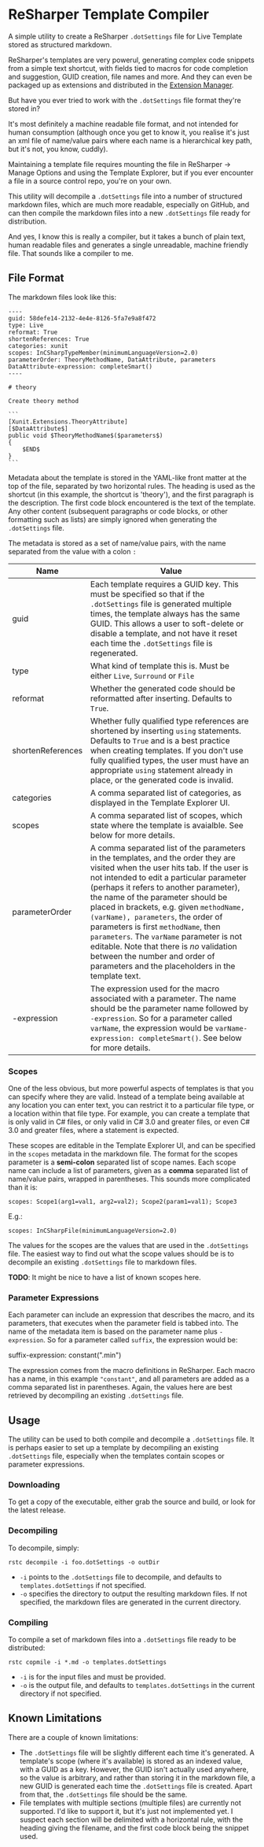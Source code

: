 # ReSharper Template Compiler

A simple utility to create a ReSharper `.dotSettings` file for Live Template stored as structured markdown.

ReSharper's templates are very powerul, generating complex code snippets from a simple text shortcut, with fields tied to macros for code completion and suggestion, GUID creation, file names and more. And they can even be packaged up as extensions and distributed in the [Extension Manager](http://resharper-plugins.jetbrains.com/packages?q=Tags%3A%22templates%22).

But have you ever tried to work with the `.dotSettings` file format they're stored in?

It's most definitely a machine readable file format, and not intended for human consumption (although once you get to know it, you realise it's just an xml file of name/value pairs where each name is a hierarchical key path, but it's not, you know, cuddly).

Maintaining a template file requires mounting the file in ReSharper -> Manage Options and using the Template Explorer, but if you ever encounter a file in a source control repo, you're on your own.

This utility will decompile a `.dotSettings` file into a number of structured markdown files, which are much more readable, especially on GitHub, and can then compile the markdown files into a new `.dotSettings` file ready for distribution.

And yes, I know this is really a compiler, but it takes a bunch of plain text, human readable files and generates a single unreadable, machine friendly file. That sounds like a compiler to me.

## File Format

The markdown files look like this:

    ----
    guid: 58defe14-2132-4e4e-8126-5fa7e9a8f472
    type: Live
    reformat: True
    shortenReferences: True
    categories: xunit
    scopes: InCSharpTypeMember(minimumLanguageVersion=2.0)
    parameterOrder: TheoryMethodName, DataAttribute, parameters
    DataAttribute-expression: completeSmart()
    ----

    # theory

    Create theory method

    ```
    [Xunit.Extensions.TheoryAttribute]
    [$DataAttribute$]
    public void $TheoryMethodName$($parameters$)
    {
        $END$
    }
    ```

Metadata about the template is stored in the YAML-like front matter at the top of the file, separated by two horizontal rules. The heading is used as the shortcut (in this example, the shortcut is 'theory'), and the first paragraph is the description. The first code block encountered is the text of the template. Any other content (subsequent paragraphs or code blocks, or other formatting such as lists) are simply ignored when generating the `.dotSettings` file.

The metadata is stored as a set of name/value pairs, with the name separated from the value with a colon `:`

Name              | Value
------------------|------
guid              | Each template requires a GUID key. This must be specified so that if the `.dotSettings` file is generated multiple times, the template always has the same GUID. This allows a user to soft-delete or disable a template, and not have it reset each time the `.dotSettings` file is regenerated.
type              | What kind of template this is. Must be either `Live`, `Surround` or `File`
reformat          | Whether the generated code should be reformatted after inserting. Defaults to `True`.
shortenReferences | Whether fully qualified type references are shortened by inserting `using` statements. Defaults to `True` and is a best practice when creating templates. If you don't use fully qualified types, the user must have an appropriate `using` statement already in place, or the generated code is invalid.
categories        | A comma separated list of categories, as displayed in the Template Explorer UI.
scopes            | A comma separated list of scopes, which state where the template is avaialble. See below for more details.
parameterOrder    | A comma separated list of the parameters in the templates, and the order they are visited when the user hits tab. If the user is not intended to edit a particular parameter (perhaps it refers to another parameter), the name of the parameter should be placed in brackets, e.g. given `methodName, (varName), parameters`, the order of parameters is first `methodName`, then `parameters`. The `varName` parameter is not editable. Note that there is *no* validation between the number and order of parameters and the placeholders in the template text.
*<parameter>*-expression | The expression used for the macro associated with a parameter. The name should be the parameter name followed by `-expression`. So for a parameter called `varName`, the expression would be `varName-expression: completeSmart()`. See below for more details.

### Scopes

One of the less obvious, but more powerful aspects of templates is that you can specify where they are valid. Instead of a template being available at any location you can enter text, you can restrict it to a particular file type, or a location within that file type. For example, you can create a template that is only valid in C# files, or only valid in C# 3.0 and greater files, or even C# 3.0 and greater files, where a statement is expected.

These scopes are editable in the Template Explorer UI, and can be specified in the `scopes` metadata in the markdown file. The format for the scopes parameter is a **semi-colon** separated list of scope names. Each scope name can include a list of parameters, given as a **comma** separated list of name/value pairs, wrapped in parentheses. This sounds more complicated than it is:

    scopes: Scope1(arg1=val1, arg2=val2); Scope2(param1=val1); Scope3

E.g.:

    scopes: InCSharpFile(minimumLanguageVersion=2.0)

The values for the scopes are the values that are used in the `.dotSettings` file. The easiest way to find out what the scope values should be is to decompile an existing `.dotSettings` file to markdown files.

**TODO**: It might be nice to have a list of known scopes here.

### Parameter Expressions

Each parameter can include an expression that describes the macro, and its parameters, that executes when the parameter field is tabbed into. The name of the metadata item is based on the parameter name plus `-expression`. So for a parameter called `suffix`, the expression would be:

   suffix-expression: constant(".min")

The expression comes from the macro definitions in ReSharper. Each macro has a name, in this example `"constant"`, and all parameters are added as a comma separated list in parentheses. Again, the values here are best retrieved by decompiling an existing `.dotSettings` file.

## Usage

The utility can be used to both compile and decompile a `.dotSettings` file. It is perhaps easier to set up a template by decompiling an existing `.dotSettings` file, especially when the templates contain scopes or parameter expressions.

### Downloading

To get a copy of the executable, either grab the source and build, or look for the latest release.

### Decompiling

To decompile, simply:

    rstc decompile -i foo.dotSettings -o outDir

* `-i` points to the `.dotSettings` file to decompile, and defaults to `templates.dotSettings` if not specified.
* `-o` specifies the directory to output the resulting markdown files. If not specified, the markdown files are generated in the current directory.

### Compiling

To compile a set of markdown files into a `.dotSettings` file ready to be distributed:

    rstc copmile -i *.md -o templates.dotSettings

* `-i` is for the input files and must be provided.
* `-o` is the output file, and defaults to `templates.dotSettings` in the current directory if not specified.

## Known Limitations

There are a couple of known limitations:

* The `.dotSettings` file will be slightly different each time it's generated. A template's scope (where it's available) is stored as an indexed value, with a GUID as a key. However, the GUID isn't actually used anywhere, so the value is arbitrary, and rather than storing it in the markdown file, a new GUID is generated each time the `.dotSettings` file is created. Apart from that, the `.dotSettings` file should be the same.
* File templates with multiple sections (multiple files) are currently not supported. I'd like to support it, but it's just not implemented yet. I suspect each section will be delimited with a horizontal rule, with the heading giving the filename, and the first code block being the snippet used.

